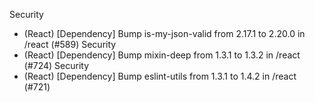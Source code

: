 Security
- (React) [Dependency] Bump is-my-json-valid from 2.17.1 to 2.20.0 in /react (#589)
Security
- (React) [Dependency] Bump mixin-deep from 1.3.1 to 1.3.2 in /react (#724)
Security
- (React) [Dependency] Bump eslint-utils from 1.3.1 to 1.4.2 in /react (#721)